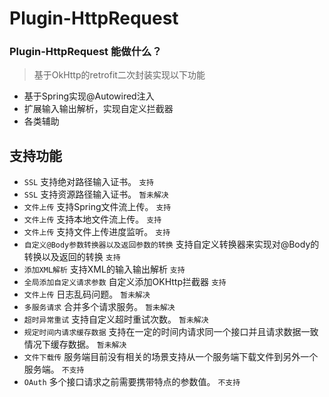 # Plugin-HttpRequest

### Plugin-HttpRequest 能做什么？

> 基于OkHttp的retrofit二次封装实现以下功能
- 基于Spring实现@Autowired注入
- 扩展输入输出解析，实现自定义拦截器
- 各类辅助

支持功能
---
- `SSL` 支持绝对路径输入证书。 `支持`
- `SSL` 支持资源路径输入证书。 `暂未解决`
- `文件上传` 支持Spring文件流上传。 `支持`
- `文件上传` 支持本地文件流上传。 `支持`
- `文件上传` 支持文件上传进度监听。 `支持`
- `自定义@Body参数转换器以及返回参数的转换`  支持自定义转换器来实现对@Body的转换以及返回的转换 `支持`
- `添加XML解析`  支持XML的输入输出解析 `支持`
- `全局添加自定义请求参数` 自定义添加OKHttp拦截器 `支持`
- `文件上传` 日志乱码问题。 `暂未解决`
- `多服务请求` 合并多个请求服务。 `暂未解决`
- `超时异常重试` 支持自定义超时重试次数。 `暂未解决`
- `规定时间内请求缓存数据` 支持在一定的时间内请求同一个接口并且请求数据一致情况下缓存数据。 `暂未解决`
- `文件下载传` 服务端目前没有相关的场景支持从一个服务端下载文件到另外一个服务端。 `不支持`
- `OAuth` 多个接口请求之前需要携带特点的参数值。 `不支持`